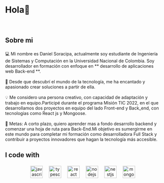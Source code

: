 <br clear="both">

<h1 align="left">Hola👋</h1>

###

<br clear="both">

<p align="left"></p>

###

<h2 align="left">Sobre mi</h2>

###

<p align="left">💻 Mi nombre es Daniel Soracipa, actualmente soy estudiante de Ingeniería de Sistemas y Computación en la Universidad Nacional de Colombia. Soy desarrollador en formación con enfoque en ** desarrollo de aplicaciones web Back-end **.<br><br>🚀 Desde que descubrí el mundo de la tecnología, me ha encantado y apasionado crear soluciones a partir de ella.<br><br>💡 Me considero una persona creativo, con capacidad de adaptación y trabajo en equipo.Participé durante el programa Misión TIC 2022, en el que desarrollamos dos proyectos en equipo del lado Front-end y Back_end, con tecnologias como React js y Mongoose.<br><br>🎯 Metas: A corto plazo, quiero aprender mas a fondo desarrollo backend y comenzar una hoja de ruta para Back-End.Mi objetivo es sumergirme en este mundo para completar mi formación como desarrolladora Full Stack y contribuir a proyectos innovadores que hagan la tecnología más accesible.</p>

###

<h2 align="left">I code with</h2>

###

<div align="center">
  <img src="https://cdn.jsdelivr.net/gh/devicons/devicon/icons/javascript/javascript-original.svg" height="40" alt="javascript logo"  />
  <img width="12" />
  <img src="https://cdn.jsdelivr.net/gh/devicons/devicon/icons/typescript/typescript-original.svg" height="40" alt="typescript logo"  />
  <img width="12" />
  <img src="https://cdn.jsdelivr.net/gh/devicons/devicon/icons/react/react-original.svg" height="40" alt="react logo"  />
  <img width="12" />
  <img src="https://cdn.jsdelivr.net/gh/devicons/devicon/icons/nodejs/nodejs-original.svg" height="40" alt="nodejs logo"  />
  <img width="12" />
  <img src="https://cdn.jsdelivr.net/gh/devicons/devicon/icons/nestjs/nestjs-original.svg" height="40" alt="nestjs logo"  />
  <img width="12" />
  <img src="https://cdn.jsdelivr.net/gh/devicons/devicon/icons/mongodb/mongodb-original.svg" height="40" alt="mongodb logo"  />
</div>

###
